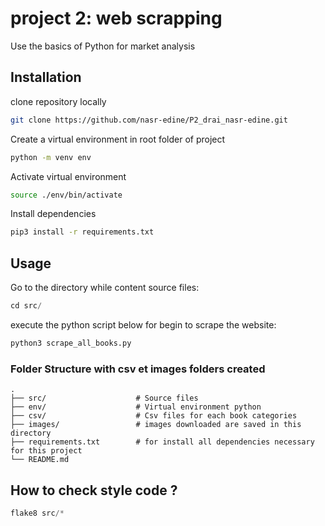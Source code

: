 # project 2: web scrapping
Use the basics of Python for market analysis
## Installation

clone repository locally
```bash
git clone https://github.com/nasr-edine/P2_drai_nasr-edine.git
```

Create a virtual environment in root folder of project 
```bash
python -m venv env
```

Activate virtual environment
```bash
source ./env/bin/activate
```

Install dependencies
```bash
pip3 install -r requirements.txt
```
## Usage

Go to the directory while content source files:
```python
cd src/
```

execute the python script below for begin to scrape the website:
```python
python3 scrape_all_books.py
```
### Folder Structure with csv et images folders created

    .
    ├── src/                    # Source files
    ├── env/                    # Virtual environment python
    ├── csv/                    # Csv files for each book categories
    ├── images/                 # images downloaded are saved in this directory
    ├── requirements.txt        # for install all dependencies necessary for this project
    └── README.md

## How to check style code ?

```python
flake8 src/*
```